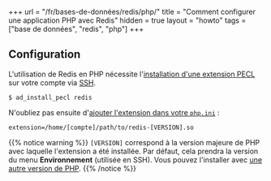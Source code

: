 +++
url = "/fr/bases-de-données/redis/php/"
title = "Comment configurer une application PHP avec Redis"
hidden = true
layout = "howto"
tags = ["base de données", "redis", "php"]
+++

## Configuration

L'utilisation de Redis en PHP nécessite l'[installation d'une extension PECL](languages/php/extensions#depuis-peclhttpspeclphpnet) sur votre compte via [SSH](remote-access/ssh).

```
$ ad_install_pecl redis
```

N'oubliez pas ensuite d'[ajouter l'extension dans votre `php.ini`](languages/php/configuration#paramètres-phpini) :

```
extension=/home/[compte]/path/to/redis-[VERSION].so
```

{{% notice warning %}}
`[VERSION]` correspond à la version majeure de PHP avec laquelle l'extension a été installée. Par défaut, cela prendra la version du menu **Environnement** (utilisée en SSH). Vous pouvez l'installer avec [une autre version de PHP](languages/php/troubleshooting#utiliser-différentes-versions-en-ssh).
{{% /notice %}}
